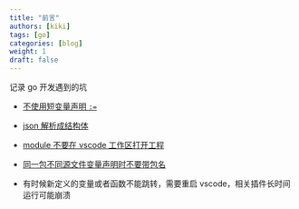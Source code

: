 ```yaml
---
title: "前言"
authors: [kiki]
tags: [go]
categories: [blog]
weight: 1
draft: false
---
```


记录 go 开发遇到的坑

- [不使用短变量声明 `:=`](var_scope.md)
- [json 解析成结构体](json_struct.md)
- [module 不要在 vscode 工作区打开工程](mod_workspace.md)
- [同一包不同源文件变量声明时不要带包名](package_var.md)

- 有时候新定义的变量或者函数不能跳转，需要重启 vscode，相关插件长时间运行可能崩溃
